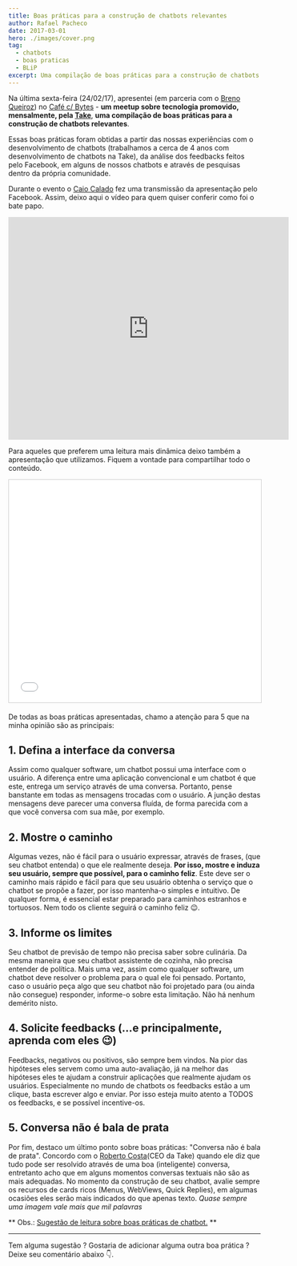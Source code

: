 ```yaml
---
title: Boas práticas para a construção de chatbots relevantes
author: Rafael Pacheco
date: 2017-03-01
hero: ./images/cover.png
tag:
  - chatbots
  - boas praticas
  - BLiP
excerpt: Uma compilação de boas práticas para a construção de chatbots que fazem a diferença.
---
```


Na última sexta-feira (24/02/17), apresentei (em parceria com o [Breno Queiroz](http://brenoqueiroz.com.br)) no [Café c/ Bytes](https://www.meetup.com/pt-BR/takenet/) - **um meetup sobre tecnologia promovido, mensalmente, pela [Take](http://take.net/)**, **uma compilação de boas práticas para a construção de chatbots relevantes**.

Essas boas práticas foram obtidas a partir das nossas experiências com o desenvolvimento de chatbots (trabalhamos a cerca de 4 anos com desenvolvimento de chatbots na Take), da análise dos feedbacks feitos pelo Facebook, em alguns de nossos chatbots e através de pesquisas dentro da própria comunidade.

Durante o evento o [Caio Calado](goo.gl/lCk2Qm) fez uma transmissão da apresentação pelo Facebook. Assim, deixo aqui o vídeo para quem quiser conferir como foi
o bate papo.

<iframe src="https://www.facebook.com/plugins/video.php?href=https%3A%2F%2Fwww.facebook.com%2FCaioCalado%2Fvideos%2F1360169160713299%2F&show_text=1&width=560" width="560" height="445" style="border:none;overflow:hidden" scrolling="no" frameborder="0" allowTransparency="true"></iframe>
<br/>

Para aqueles que preferem uma leitura mais dinâmica deixo também a apresentação que utilizamos. Fiquem a vontade para compartilhar todo o conteúdo.

<iframe src="//www.slideshare.net/slideshow/embed_code/key/5vYEYgppMTckZN" width="560" height="445" frameborder="0" marginwidth="0" marginheight="0" scrolling="no" style="border:1px solid #CCC; border-width:1px; margin-bottom:5px; max-width: 100%;" allowfullscreen> </iframe>  
<br/>

De todas as boas práticas apresentadas, chamo a atenção para 5 que na minha opinião são as principais:

## 1. Defina a interface da conversa

Assim como qualquer software, um chatbot possui uma interface com o usuário. A diferença entre uma aplicação convencional e um chatbot é que este, entrega um serviço
através de uma conversa. Portanto, pense banstante em todas as mensagens trocadas com o usuário. A junção destas mensagens deve parecer uma conversa fluída, de forma
parecida com a que você conversa com sua mãe, por exemplo.

## 2. Mostre o caminho

Algumas vezes, não é fácil para o usuário expressar, através de frases, (que seu chatbot entenda) o que ele realmente deseja. **Por isso, mostre e induza seu usuário,
sempre que possível, para o caminho feliz**. Este deve ser o caminho mais rápido e fácil para que seu usuário obtenha o serviço que o chatbot se propõe a fazer,
por isso mantenha-o simples e intuitivo. De qualquer forma, é essencial estar preparado para caminhos estranhos e tortuosos. Nem todo os cliente seguirá o caminho feliz 😉.

## 3. Informe os limites

Seu chatbot de previsão de tempo não precisa saber sobre culinária. Da mesma maneira que seu chatbot assistente de cozinha, não precisa entender de política.
Mais uma vez, assim como qualquer software, um chatbot deve resolver o problema para o qual ele foi pensado. Portanto, caso o usuário peça algo que seu chatbot não
foi projetado para (ou ainda não consegue) responder, informe-o sobre esta limitação. Não há nenhum demérito nisto.

## 4. Solicite feedbacks (...e principalmente, aprenda com eles 😉)

Feedbacks, negativos ou positivos, são sempre bem vindos. Na pior das hipóteses eles servem como uma auto-avaliação, já na melhor das hipóteses eles te ajudam a construir aplicações que realmente ajudam os usuários. Especialmente no mundo de chatbots os feedbacks estão a um clique, basta escrever algo e enviar. Por isso esteja muito atento a TODOS os feedbacks, e se possível incentive-os.

## 5. Conversa não é bala de prata

Por fim, destaco um último ponto sobre boas práticas: "Conversa não é bala de prata".
Concordo com o [Roberto Costa](https://www.facebook.com/roberto.c.deoliveira.7?fref=ts)(CEO da Take) quando ele diz que tudo pode ser resolvido através de uma boa (inteligente) conversa, entretanto acho que em alguns momentos conversas textuais não são as mais adequadas. No momento da construção de seu chatbot, avalie sempre os recursos de cards ricos (Menus, WebViews, Quick Replies), em algumas ocasiões eles serão mais indicados do que apenas texto. _Quase sempre uma imagem vale mais que mil palavras_

** Obs.: [Sugestão de leitura sobre boas práticas de chatbot.](https://medium.com/botsbrasil/design-para-chatbots-9-princ%C3%ADpios-para-um-bom-design-693be5fd3a98#.camsx4c86) **

---

Tem alguma sugestão ? Gostaria de adicionar alguma outra boa prática ? Deixe seu comentário abaixo 👇.

